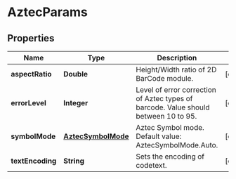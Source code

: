 
# AztecParams

## Properties
Name | Type | Description | Notes
------------ | ------------- | ------------- | -------------
**aspectRatio** | **Double** | Height/Width ratio of 2D BarCode module. |  [optional]
**errorLevel** | **Integer** | Level of error correction of Aztec types of barcode. Value should between 10 to 95. |  [optional]
**symbolMode** | [**AztecSymbolMode**](AztecSymbolMode.md) | Aztec Symbol mode. Default value: AztecSymbolMode.Auto. |  [optional]
**textEncoding** | **String** | Sets the encoding of codetext. |  [optional]



